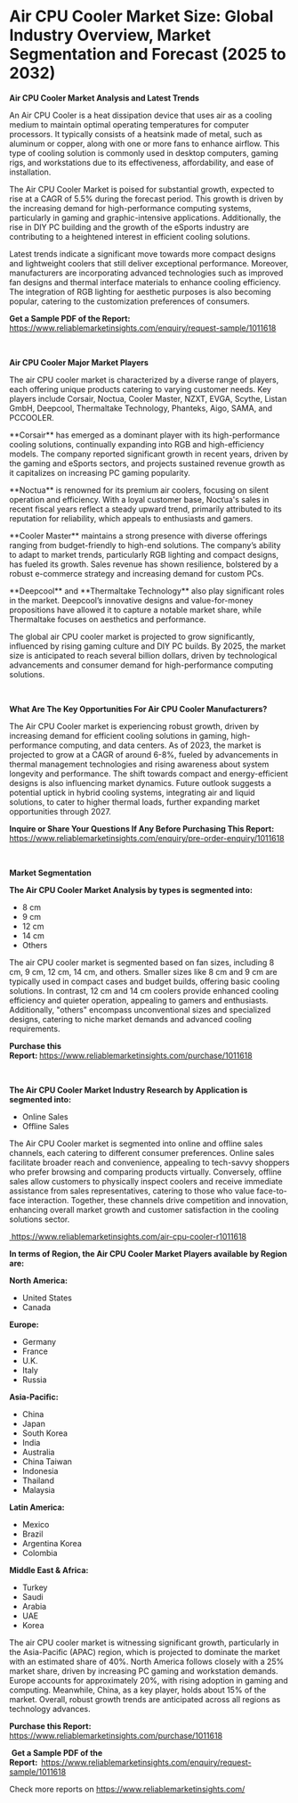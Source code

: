 <p><h1>Air CPU Cooler Market Size: Global Industry Overview, Market Segmentation and Forecast (2025 to 2032)</h1></p><p><strong>Air CPU Cooler Market Analysis and Latest Trends</strong></p>
<p><p>An Air CPU Cooler is a heat dissipation device that uses air as a cooling medium to maintain optimal operating temperatures for computer processors. It typically consists of a heatsink made of metal, such as aluminum or copper, along with one or more fans to enhance airflow. This type of cooling solution is commonly used in desktop computers, gaming rigs, and workstations due to its effectiveness, affordability, and ease of installation.</p><p>The Air CPU Cooler Market is poised for substantial growth, expected to rise at a CAGR of 5.5% during the forecast period. This growth is driven by the increasing demand for high-performance computing systems, particularly in gaming and graphic-intensive applications. Additionally, the rise in DIY PC building and the growth of the eSports industry are contributing to a heightened interest in efficient cooling solutions. </p><p>Latest trends indicate a significant move towards more compact designs and lightweight coolers that still deliver exceptional performance. Moreover, manufacturers are incorporating advanced technologies such as improved fan designs and thermal interface materials to enhance cooling efficiency. The integration of RGB lighting for aesthetic purposes is also becoming popular, catering to the customization preferences of consumers.</p></p>
<p><strong>Get a Sample PDF of the Report:&nbsp;</strong> <a href="https://www.reliablemarketinsights.com/enquiry/request-sample/1011618?utm_campaign=1558&utm_medium=2&utm_source=Github&utm_content=ia&utm_term=08022025&utm_id=air-cpu-cooler">https://www.reliablemarketinsights.com/enquiry/request-sample/1011618</a></p>
<p>&nbsp;</p>
<p><strong>Air CPU Cooler Major Market Players</strong></p>
<p><p>The air CPU cooler market is characterized by a diverse range of players, each offering unique products catering to varying customer needs. Key players include Corsair, Noctua, Cooler Master, NZXT, EVGA, Scythe, Listan GmbH, Deepcool, Thermaltake Technology, Phanteks, Aigo, SAMA, and PCCOOLER. </p><p>**Corsair** has emerged as a dominant player with its high-performance cooling solutions, continually expanding into RGB and high-efficiency models. The company reported significant growth in recent years, driven by the gaming and eSports sectors, and projects sustained revenue growth as it capitalizes on increasing PC gaming popularity.</p><p>**Noctua** is renowned for its premium air coolers, focusing on silent operation and efficiency. With a loyal customer base, Noctua's sales in recent fiscal years reflect a steady upward trend, primarily attributed to its reputation for reliability, which appeals to enthusiasts and gamers.</p><p>**Cooler Master** maintains a strong presence with diverse offerings ranging from budget-friendly to high-end solutions. The company’s ability to adapt to market trends, particularly RGB lighting and compact designs, has fueled its growth. Sales revenue has shown resilience, bolstered by a robust e-commerce strategy and increasing demand for custom PCs.</p><p>**Deepcool** and **Thermaltake Technology** also play significant roles in the market. Deepcool’s innovative designs and value-for-money propositions have allowed it to capture a notable market share, while Thermaltake focuses on aesthetics and performance.</p><p>The global air CPU cooler market is projected to grow significantly, influenced by rising gaming culture and DIY PC builds. By 2025, the market size is anticipated to reach several billion dollars, driven by technological advancements and consumer demand for high-performance computing solutions.</p></p>
<p>&nbsp;</p>
<p><strong>What Are The Key Opportunities For Air CPU Cooler Manufacturers?</strong></p>
<p><p>The Air CPU Cooler market is experiencing robust growth, driven by increasing demand for efficient cooling solutions in gaming, high-performance computing, and data centers. As of 2023, the market is projected to grow at a CAGR of around 6-8%, fueled by advancements in thermal management technologies and rising awareness about system longevity and performance. The shift towards compact and energy-efficient designs is also influencing market dynamics. Future outlook suggests a potential uptick in hybrid cooling systems, integrating air and liquid solutions, to cater to higher thermal loads, further expanding market opportunities through 2027.</p></p>
<p><strong>Inquire or Share Your Questions If Any Before Purchasing This Report:</strong> <a href="https://www.reliablemarketinsights.com/enquiry/pre-order-enquiry/1011618?utm_campaign=1558&utm_medium=2&utm_source=Github&utm_content=ia&utm_term=08022025&utm_id=air-cpu-cooler">https://www.reliablemarketinsights.com/enquiry/pre-order-enquiry/1011618</a></p>
<p>&nbsp;</p>
<p><strong>Market Segmentation</strong></p>
<p><strong>The Air CPU Cooler Market Analysis by types is segmented into:</strong></p>
<p><ul><li>8 cm</li><li>9 cm</li><li>12 cm</li><li>14 cm</li><li>Others</li></ul></p>
<p><p>The air CPU cooler market is segmented based on fan sizes, including 8 cm, 9 cm, 12 cm, 14 cm, and others. Smaller sizes like 8 cm and 9 cm are typically used in compact cases and budget builds, offering basic cooling solutions. In contrast, 12 cm and 14 cm coolers provide enhanced cooling efficiency and quieter operation, appealing to gamers and enthusiasts. Additionally, "others" encompass unconventional sizes and specialized designs, catering to niche market demands and advanced cooling requirements.</p></p>
<p><strong>Purchase this Report:&nbsp;</strong><a href="https://www.reliablemarketinsights.com/purchase/1011618?utm_campaign=1558&utm_medium=2&utm_source=Github&utm_content=ia&utm_term=08022025&utm_id=air-cpu-cooler">https://www.reliablemarketinsights.com/purchase/1011618</a></p>
<p>&nbsp;</p>
<p><strong>The Air CPU Cooler Market Industry Research by Application is segmented into:</strong></p>
<p><ul><li>Online Sales</li><li>Offline Sales</li></ul></p>
<p><p>The Air CPU Cooler market is segmented into online and offline sales channels, each catering to different consumer preferences. Online sales facilitate broader reach and convenience, appealing to tech-savvy shoppers who prefer browsing and comparing products virtually. Conversely, offline sales allow customers to physically inspect coolers and receive immediate assistance from sales representatives, catering to those who value face-to-face interaction. Together, these channels drive competition and innovation, enhancing overall market growth and customer satisfaction in the cooling solutions sector.</p></p>
<p><a href="https://www.reliablemarketinsights.com/air-cpu-cooler-r1011618?utm_campaign=1558&utm_medium=2&utm_source=Github&utm_content=ia&utm_term=08022025&utm_id=air-cpu-cooler">&nbsp;https://www.reliablemarketinsights.com/air-cpu-cooler-r1011618</a></p>
<p><strong>In terms of Region, the Air CPU Cooler Market Players available by Region are:</strong></p>
<p>
    <p> <strong> North America: </strong>
        <ul>
            <li>United States</li>
            <li>Canada</li>
        </ul>
        </p> 
    <p> <strong> Europe: </strong>
        <ul>
            <li>Germany</li>
            <li>France</li>
            <li>U.K.</li>
            <li>Italy</li>
            <li>Russia</li>
        </ul>
        </p> 
    <p> <strong> Asia-Pacific: </strong>
        <ul>
            <li>China</li>
            <li>Japan</li>
            <li>South Korea</li>
            <li>India</li>
            <li>Australia</li>
            <li>China Taiwan</li>
            <li>Indonesia</li>
            <li>Thailand</li>
            <li>Malaysia</li>
        </ul>
        </p> 
    <p> <strong> Latin America: </strong>
        <ul>
            <li>Mexico</li>
            <li>Brazil</li>
            <li>Argentina Korea</li>
            <li>Colombia</li>
        </ul>
        </p> 
    <p> <strong> Middle East & Africa: </strong>
        <ul>
            <li>Turkey</li>
            <li>Saudi</li>
            <li>Arabia</li>
            <li>UAE</li>
            <li>Korea</li>
        </ul>
    </p>
    </p>
<p><p>The air CPU cooler market is witnessing significant growth, particularly in the Asia-Pacific (APAC) region, which is projected to dominate the market with an estimated share of 40%. North America follows closely with a 25% market share, driven by increasing PC gaming and workstation demands. Europe accounts for approximately 20%, with rising adoption in gaming and computing. Meanwhile, China, as a key player, holds about 15% of the market. Overall, robust growth trends are anticipated across all regions as technology advances.</p></p>
<p><strong>Purchase this Report: </strong><a href="https://www.reliablemarketinsights.com/purchase/1011618?utm_campaign=1558&utm_medium=2&utm_source=Github&utm_content=ia&utm_term=08022025&utm_id=air-cpu-cooler">https://www.reliablemarketinsights.com/purchase/1011618</a></p>
<p>&nbsp;<strong>Get a Sample PDF of the Report:&nbsp;&nbsp;</strong><a href="https://www.reliablemarketinsights.com/enquiry/request-sample/1011618?utm_campaign=1558&utm_medium=2&utm_source=Github&utm_content=ia&utm_term=08022025&utm_id=air-cpu-cooler">https://www.reliablemarketinsights.com/enquiry/request-sample/1011618</a></p>
<p><strong></strong></p>
<p>Check more reports on <a href="https://www.reliablemarketinsights.com/?utm_campaign=1558&utm_medium=2&utm_source=Github&utm_content=ia&utm_term=08022025&utm_id=air-cpu-cooler">https://www.reliablemarketinsights.com/</a></p>